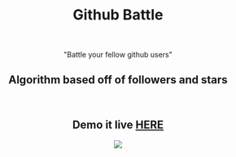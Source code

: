 <h1 align="center">
    Github Battle
    <br>
  <br>
</h1>
<p align="center">"Battle your fellow github users"</p>
<h2 align="center">Algorithm based off of followers and stars </h2>
<br>

<h2 align="center">Demo it live <a href='https://hidden-refuge-93553.herokuapp.com/'>HERE</a></h2>

<p align="center">
    <img src="/app/assets/battleDemo.gif">
</p>
<br>
